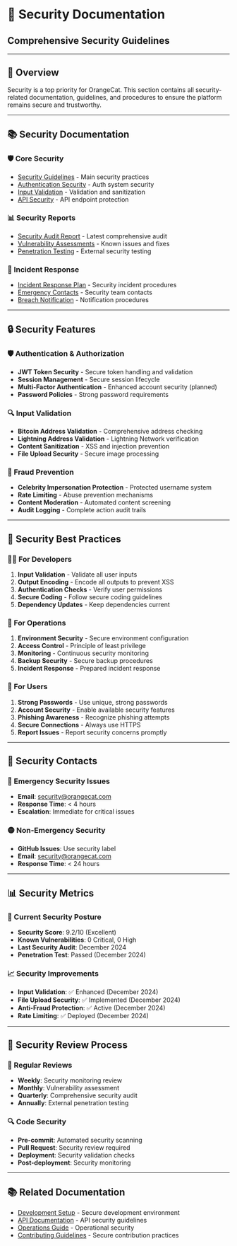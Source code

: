 # 🔐 Security Documentation
## Comprehensive Security Guidelines

---

## 🎯 Overview

Security is a top priority for OrangeCat. This section contains all security-related documentation, guidelines, and procedures to ensure the platform remains secure and trustworthy.

---

## 📚 Security Documentation

### **🛡️ Core Security**
- [Security Guidelines](../SECURITY.md) - Main security practices
- [Authentication Security](authentication.md) - Auth system security
- [Input Validation](validation.md) - Validation and sanitization
- [API Security](api-security.md) - API endpoint protection

### **📊 Security Reports**
- [Security Audit Report](audit-report.md) - Latest comprehensive audit
- [Vulnerability Assessments](vulnerabilities.md) - Known issues and fixes
- [Penetration Testing](pentest-results.md) - External security testing

### **🚨 Incident Response**
- [Incident Response Plan](incident-response.md) - Security incident procedures
- [Emergency Contacts](emergency-contacts.md) - Security team contacts
- [Breach Notification](breach-notification.md) - Notification procedures

---

## 🔒 Security Features

### **🛡️ Authentication & Authorization**
- **JWT Token Security** - Secure token handling and validation
- **Session Management** - Secure session lifecycle
- **Multi-Factor Authentication** - Enhanced account security (planned)
- **Password Policies** - Strong password requirements

### **🔍 Input Validation**
- **Bitcoin Address Validation** - Comprehensive address checking
- **Lightning Address Validation** - Lightning Network verification
- **Content Sanitization** - XSS and injection prevention
- **File Upload Security** - Secure image processing

### **🚨 Fraud Prevention**
- **Celebrity Impersonation Protection** - Protected username system
- **Rate Limiting** - Abuse prevention mechanisms
- **Content Moderation** - Automated content screening
- **Audit Logging** - Complete action audit trails

---

## 🎯 Security Best Practices

### **👨‍💻 For Developers**
1. **Input Validation** - Validate all user inputs
2. **Output Encoding** - Encode all outputs to prevent XSS
3. **Authentication Checks** - Verify user permissions
4. **Secure Coding** - Follow secure coding guidelines
5. **Dependency Updates** - Keep dependencies current

### **🔐 For Operations**
1. **Environment Security** - Secure environment configuration
2. **Access Control** - Principle of least privilege
3. **Monitoring** - Continuous security monitoring
4. **Backup Security** - Secure backup procedures
5. **Incident Response** - Prepared incident response

### **👤 For Users**
1. **Strong Passwords** - Use unique, strong passwords
2. **Account Security** - Enable available security features
3. **Phishing Awareness** - Recognize phishing attempts
4. **Secure Connections** - Always use HTTPS
5. **Report Issues** - Report security concerns promptly

---

## 🚨 Security Contacts

### **🔴 Emergency Security Issues**
- **Email**: security@orangecat.com
- **Response Time**: < 4 hours
- **Escalation**: Immediate for critical issues

### **🟡 Non-Emergency Security**
- **GitHub Issues**: Use security label
- **Email**: security@orangecat.com
- **Response Time**: < 24 hours

---

## 📊 Security Metrics

### **🎯 Current Security Posture**
- **Security Score**: 9.2/10 (Excellent)
- **Known Vulnerabilities**: 0 Critical, 0 High
- **Last Security Audit**: December 2024
- **Penetration Test**: Passed (December 2024)

### **📈 Security Improvements**
- **Input Validation**: ✅ Enhanced (December 2024)
- **File Upload Security**: ✅ Implemented (December 2024)
- **Anti-Fraud Protection**: ✅ Active (December 2024)
- **Rate Limiting**: ✅ Deployed (December 2024)

---

## 🔄 Security Review Process

### **📅 Regular Reviews**
- **Weekly**: Security monitoring review
- **Monthly**: Vulnerability assessment
- **Quarterly**: Comprehensive security audit
- **Annually**: External penetration testing

### **🔍 Code Security**
- **Pre-commit**: Automated security scanning
- **Pull Request**: Security review required
- **Deployment**: Security validation checks
- **Post-deployment**: Security monitoring

---

## 📚 Related Documentation

- [Development Setup](../SETUP.md) - Secure development environment
- [API Documentation](../api/README.md) - API security guidelines
- [Operations Guide](../operations/README.md) - Operational security
- [Contributing Guidelines](../CONTRIBUTING.md) - Secure contribution practices 